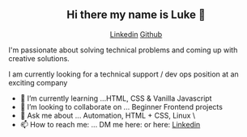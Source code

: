 <h2 align="center">Hi there my name is Luke 👋</h2>   
<p align="center"> 
 <a href="https://www.linkedin.com/in/lukehowsam/">Linkedin</a> 
 <a href="https://github.com/luke-h1/">Github</a> 
</p> 

I'm passionate about solving technical problems and coming up with creative solutions. 

 

I am currently looking for a technical support / dev ops position at an exciting company   


<!--- - 🔭 I’m currently working on ... []() --> 
- 🌱 I’m currently learning ...HTML, CSS & Vanilla Javascript 
- 👯 I’m looking to collaborate on ... Beginner Frontend projects 
- 💬 Ask me about ... Automation, HTML + CSS, Linux  \
- 📫 How to reach me: ... DM me here: <a href="https://www.linkedin.com/in/lukehowsam/">
</a> or here: <a href="https://twitter.com/LukeH_1999">Linkedin</a>




